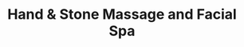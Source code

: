 ---
title: "Hand & Stone Massage and Facial Spa"
url: /beaverton/hand-und-stone-massage-and-facial-spa/
shop: Massage
---